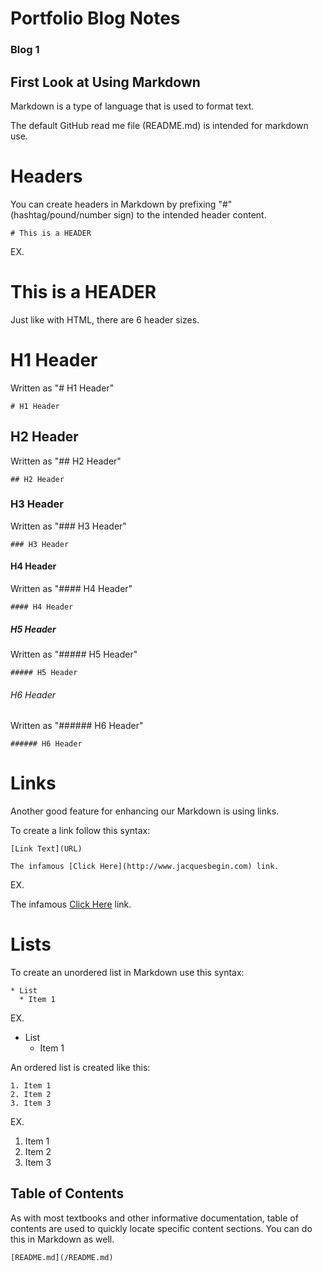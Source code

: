 # Portfolio Blog Notes

### Blog 1
## First Look at Using Markdown

Markdown is a type of language that is used to format text.

The default GitHub read me file (README.md) is intended for markdown use.



# Headers

You can create headers in Markdown by prefixing "#" (hashtag/pound/number sign) to the intended header content.

```shell
# This is a HEADER
```

EX.

# This is a HEADER

Just like with HTML, there are 6 header sizes.

# H1 Header
Written as "# H1 Header"
```shell
# H1 Header
```
## H2 Header
Written as "## H2 Header"
```shell
## H2 Header
```
### H3 Header
Written as "### H3 Header"
```shell
### H3 Header
```
#### H4 Header
Written as "#### H4 Header"
```shell
#### H4 Header
```
##### H5 Header
Written as "##### H5 Header"
```shell
##### H5 Header
```
###### H6 Header
Written as "###### H6 Header"
```shell
###### H6 Header
```


# Links

Another good feature for enhancing our Markdown is using links.

To create a link follow this syntax: 
```shell
[Link Text](URL)
```
```shell
The infamous [Click Here](http://www.jacquesbegin.com) link.
```
EX.

The infamous [Click Here](http://www.jacquesbegin.com) link.


# Lists

To create an unordered list in Markdown use this syntax:

```shell
* List
  * Item 1
```
EX.
* List
  * Item 1


An ordered list is created like this:

```shell
1. Item 1
2. Item 2
3. Item 3
```
EX.
1. Item 1
2. Item 2
3. Item 3


## Table of Contents

As with most textbooks and other informative documentation, table of contents are used to quickly locate specific content sections. You can do this in Markdown as well.

```shell
[README.md](/README.md)
```


